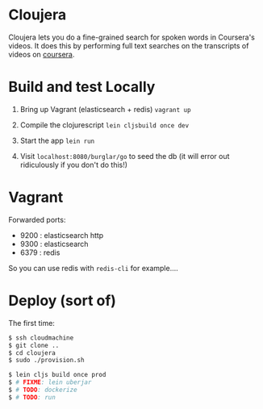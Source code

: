 # Cloujera

Cloujera lets you do a fine-grained search for spoken words in Coursera's
videos. It does this by performing full text searches on the transcripts of
videos on [coursera](http://coursera.org).

# Build and test Locally

1. Bring up Vagrant (elasticsearch + redis)
   `vagrant up`

2. Compile the clojurescript
   `lein cljsbuild once dev`

3. Start the app
   `lein run`

4. Visit `localhost:8080/burglar/go` to seed the db
   (it will error out ridiculously if you don't do this!)

# Vagrant
Forwarded ports:
- 9200 : elasticsearch http
- 9300 : elasticsearch
- 6379 : redis

So you can use redis with `redis-cli` for example....

# Deploy (sort of)
The first time:
```bash
$ ssh cloudmachine
$ git clone ..
$ cd cloujera
$ sudo ./provision.sh
```

```bash
$ lein cljs build once prod
$ # FIXME: lein uberjar
$ # TODO: dockerize
$ # TODO: run
```

